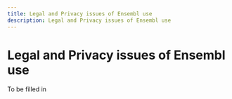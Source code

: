 ```yaml
---
title: Legal and Privacy issues of Ensembl use
description: Legal and Privacy issues of Ensembl use
---
```


# Legal and Privacy issues of Ensembl use
To be filled in
